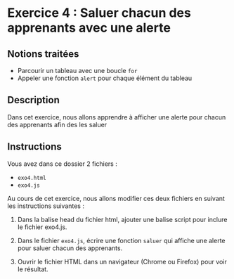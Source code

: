 # Exercice 4 : Saluer chacun des apprenants avec une alerte

## Notions traitées

- Parcourir un tableau avec une boucle `for`
- Appeler une fonction `alert` pour chaque élément du tableau

## Description

Dans cet exercice, nous allons apprendre à afficher une alerte pour chacun des apprenants afin des les saluer

## Instructions

Vous avez dans ce dossier 2 fichiers :

- `exo4.html`
- `exo4.js`

Au cours de cet exercice, nous allons modifier ces deux fichiers en suivant les instructions suivantes :

1. Dans la balise head du fichier html, ajouter une balise script pour inclure le fichier exo4.js.

2. Dans le fichier `exo4.js`, écrire une fonction `saluer` qui affiche une alerte pour saluer chacun des apprenants.

3. Ouvrir le fichier HTML dans un navigateur (Chrome ou Firefox) pour voir le résultat.

